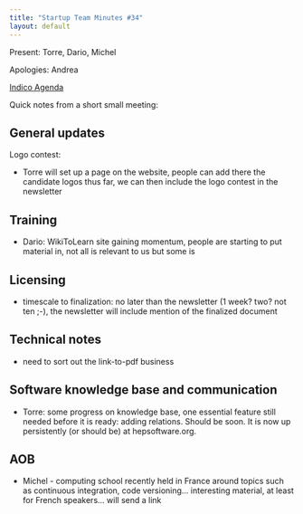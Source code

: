 ```yaml
---
title: "Startup Team Minutes #34"
layout: default
---
```


Present: Torre, Dario, Michel

Apologies: Andrea

[Indico Agenda](https://indico.cern.ch/event/453157/)

Quick notes from a short small meeting:

## General updates

Logo contest:

- Torre will set up a page on the website, people can add there the candidate logos thus far, we can then include the logo contest in the newsletter

## Training

- Dario: WikiToLearn site gaining momentum, people are starting to put material in, not all is relevant to us but some is


## Licensing

- timescale to finalization: no later than the newsletter (1 week? two? not ten ;-), the newsletter will include mention of the finalized document

## Technical notes

- need to sort out the link-to-pdf business

## Software knowledge base and communication

- Torre: some progress on knowledge base, one essential feature still needed before it is ready: adding relations. Should be soon. It is now up persistently (or should be) at hepsoftware.org.


## AOB

- Michel - computing school recently held in France around topics such as continuous integration, code versioning... interesting material, at least for French speakers... will send a link
